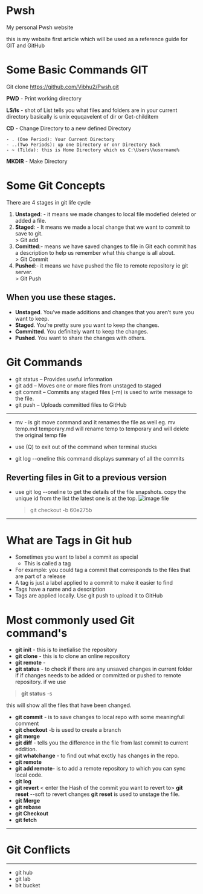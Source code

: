 # Pwsh
My personal Pwsh website

this is my website first article which will be used as a reference guide for GIT and GitHub

# Some Basic Commands GIT


Git clone https://github.com/Vibhu2/Pwsh.git

**PWD** - Print working directory

**LS/ls** - shot of List tells you what files and folders are in your current directory basically is unix equqavelent of dir or Get-childitem

**CD** - Change Directory to a new defined Directory
    
    - . (One Period): Your Current Directory
    - ..(Two Periods): up one Directory or onr Directory Back
    - ~ (Tilda): this is Home Directory which us C:\Users\%username%


**MKDIR** - Make Directory  


# Some Git Concepts

There are 4 stages in git life cycle  
  1. **Unstaged**: - it means we made changes to local file modefied deleted or added a file.  
  2. **Staged**: - It means we made a local change that we want to commit to save to git.  
    > Git add
  3. **Comitted**:- means we have saved changes to file in Git each commit has a description to help us remember what this change is all about.  
    > Git Commit
  4. **Pushed**:- it means we have pushed the file to remote repository ie git server.  
    > Git Push 

## When you use these stages.
* **Unstaged**.  You’ve made additions and changes that you aren’t sure you want to keep.  
* **Staged**.  You’re pretty sure you want to keep the changes.
* **Committed**.  You definitely want to keep the changes.
* **Pushed**. You want to share the changes with others.

# Git Commands
* git status – Provides useful information
* git add – Moves one or more files from unstaged to staged
* git commit – Commits any staged files (-m) is used to write message to the file.
* git push – Uploads committed files to GitHub
_____
* mv - is git move command and it renames the file as well eg. mv temp.md temporary.md will rename temp to temporary and will delete the original temp file  

* use (Q) to exit out of the command when terminal stucks
* git log --oneline this command displays summary of all the commits

## Reverting files in Git to a previous version

* use git log --oneline to get the details of the file snapshots. copy the unique id from the list the latest one is at the top. 
![image file](https://raw.githubusercontent.com/Vibhu2/Pwsh/main/GItNotes.PNG) 

    >  git checkout -b 60e275b
 
---
# What are Tags in Git hub

- Sometimes you want to label a commit as special
  - This is called a tag
- For example: you could tag a commit that corresponds to the files that are part of a release
 - A tag is just a label applied to a commit to make it easier to find
- Tags have a name and a description
- Tags are applied locally. Use git push to upload it to GitHub

# Most commonly used Git command's

- **git init** - this is to inetialise the repository
- **git clone** - this is to clone an online repository
- **git remote** - 
- **git status** - to check if there are any unsaved changes in current folder if if changes needs to be added or committed or pushed to remote repository. if we use 

> **git status** -s  


  this will show all the files that have been changed.

- **git commit**  - is to save changes to local repo with some meaningfull comment
- **git checkout** -b is used to create a branch 
- **git merge**
- **git diff** - tells you the difference in the file from last commit to current eddition.
- **git whatchange** - to find out what exctly has changes in the repo.
- **git remote**
- **git add remote**- is to add a remote repository to which you can sync local code.
- **git log**
- **git revert** < enter the Hash of the commit you want to revert to>
**git reset** --soft to revert changes 
**git reset** <Name of the file> is used to unstage the file.
- **git Merge**
- **git rebase**
- **git Checkout**
- **git fetch**
___

# Git Conflicts


_______________


* git hub
* git lab
* bit bucket